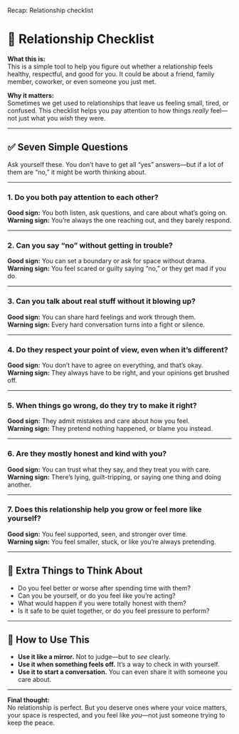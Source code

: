 Recap: Relationship checklist

# 💞 Relationship Checklist 

**What this is:**  
This is a simple tool to help you figure out whether a relationship feels healthy, respectful, and good for you. It could be about a friend, family member, coworker, or even someone you just met.

**Why it matters:**  
Sometimes we get used to relationships that leave us feeling small, tired, or confused. This checklist helps you pay attention to how things *really* feel—not just what you *wish* they were.

---

## ✅ Seven Simple Questions

Ask yourself these. You don’t have to get all “yes” answers—but if a lot of them are “no,” it might be worth thinking about.

---

### 1. Do you both pay attention to each other?
**Good sign:** You both listen, ask questions, and care about what’s going on.  
**Warning sign:** You’re always the one reaching out, and they barely respond.

---

### 2. Can you say “no” without getting in trouble?
**Good sign:** You can set a boundary or ask for space without drama.  
**Warning sign:** You feel scared or guilty saying “no,” or they get mad if you do.

---

### 3. Can you talk about real stuff without it blowing up?
**Good sign:** You can share hard feelings and work through them.  
**Warning sign:** Every hard conversation turns into a fight or silence.

---

### 4. Do they respect your point of view, even when it’s different?
**Good sign:** You don’t have to agree on everything, and that’s okay.  
**Warning sign:** They always have to be right, and your opinions get brushed off.

---

### 5. When things go wrong, do they try to make it right?
**Good sign:** They admit mistakes and care about how you feel.  
**Warning sign:** They pretend nothing happened, or blame you instead.

---

### 6. Are they mostly honest and kind with you?
**Good sign:** You can trust what they say, and they treat you with care.  
**Warning sign:** There’s lying, guilt-tripping, or saying one thing and doing another.

---

### 7. Does this relationship help you grow or feel more like yourself?
**Good sign:** You feel supported, seen, and stronger over time.  
**Warning sign:** You feel smaller, stuck, or like you’re always pretending.

---

## 🌱 Extra Things to Think About

- Do you feel better or worse after spending time with them?
- Can you be yourself, or do you feel like you’re acting?
- What would happen if you were totally honest with them?
- Is it safe to be quiet together, or do you feel pressure to perform?

---

## 🧭 How to Use This

- **Use it like a mirror.** Not to judge—but to *see* clearly.
- **Use it when something feels off.** It’s a way to check in with yourself.
- **Use it to start a conversation.** You can even share it with someone you care about.

---

**Final thought:**  
No relationship is perfect. But you deserve ones where your voice matters, your space is respected, and you feel like *you*—not just someone trying to keep the peace.
